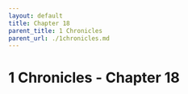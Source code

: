 ```yaml
---
layout: default
title: Chapter 18
parent_title: 1 Chronicles
parent_url: ./1chronicles.md
---
```


# 1 Chronicles - Chapter 18
